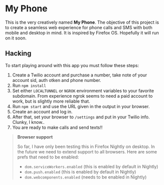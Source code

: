 My Phone
========

This is the very creatively named **My Phone**. The objective of this project is to create a seamless web experience for phone calls and SMS with both mobile and desktop in mind. It is inspired by Firefox OS. Hopefully it will run on it soon.

Hacking
-------
To start playing around with this app you must follow these steps:

 1. Create a Twilio account and purchase a number, take note of your account sid, auth otken and phone number.
 1. Run `npm install`
 1. Set either `LOCALTUNNEL` or `NGROK` environment variables to your favorite subdomain. From experience ngrok seems to need a paid account to work, but is slightly more reliable that.
 1. Run `npm start` and use the URL given in the output in your browser.
 1. Create an account and log in.
 1. After that, set your browser to `/settings` and put in your Twilio info. Clunky, I know..
 1. You are ready to make calls and send texts!!

> **Browser support**
> 
> So far, I have only been testing this in Firefox Nightly on desktop. In the future we need to extend support to all browsers. Here are some prefs that need to be enabled:
> 
> - `dom.serviceWorkers.enabled` (this is enabled by default in Nightly)
> - `dom.push.enabled` (this is enabled by default in Nightly)
> - `dom.webcomponents.enabled` (needs to be enabled in Nightly)
